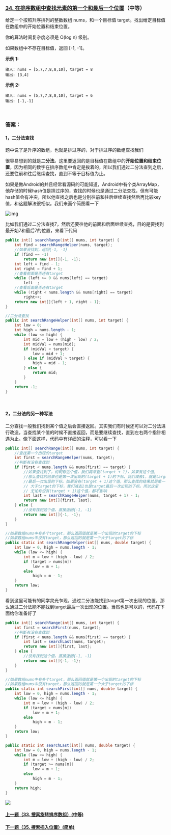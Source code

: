### [34. 在排序数组中查找元素的第一个和最后一个位置](https://leetcode-cn.com/problems/find-first-and-last-position-of-element-in-sorted-array/)（中等）

给定一个按照升序排列的整数数组 nums，和一个目标值 target。找出给定目标值在数组中的开始位置和结束位置。

你的算法时间复杂度必须是 O(log n) 级别。

如果数组中不存在目标值，返回 [-1, -1]。

**示例 1:**

```
输入: nums = [5,7,7,8,8,10], target = 8
输出: [3,4]
```

**示例 2:**

```
输入: nums = [5,7,7,8,8,10], target = 6
输出: [-1,-1]
```

<br/>

### 答案：

#### 1，二分法查找

题中说了是升序的数组，也就是排过序的，对于排过序的数组查找我们

很容易想到的就是**二分法**。这里要返回的是目标值在数组中的**开始位置和结束位置**，因为相同的数字在排序数组中肯定是挨着的，所以我们通过二分法查到之后，还要往前和往后继续查找，直到不等于目标值为止。



如果是做Android的并且经常看源码的可能知道，Android中有个类ArrayMap，他存储的时候hash值是排过序的，查找的时候也是通过二分法查找，但有可能hash值会有冲突，所以他查找之后也是分别往前和往后继续查找然后再比较key值，和这题解法很相似。我们来画个简图看一下

![img](https://mmbiz.qpic.cn/mmbiz_png/PGmTibd8KQBHeBlKPWO8qfhic8GUoNiawkOicIvGxvgR7VqFdzPAYuJUPj0D8iaLYwJz619dCUKE3Z1J2FNXftjZ8gQ/640?wx_fmt=png&tp=webp&wxfrom=5&wx_lazy=1&wx_co=1)

比如我们通过二分法查找7，然后还要往他的前面和后面继续查找，目的是要找到最开始7和最后7的位置，来看下代码

```java
public int[] searchRange(int[] nums, int target) {
    int find = searchRangeHelper(nums, target);
    //如果没找到，返回{-1, -1}
    if (find == -1)
        return new int[]{-1, -1};
    int left = find - 1;
    int right = find + 1;
    //查看前面是否还有target
    while (left >= 0 && nums[left] == target)
        left--;
    //查看后面是否还有target
    while (right < nums.length && nums[right] == target)
        right++;
    return new int[]{left + 1, right - 1};
}

//二分法查找
public int searchRangeHelper(int[] nums, int target) {
    int low = 0;
    int high = nums.length - 1;
    while (low <= high) {
        int mid = low + (high - low) / 2;
        int midVal = nums[mid];
        if (midVal < target) {
            low = mid + 1;
        } else if (midVal > target) {
            high = mid - 1;
        } else {
            return mid;
        }
    }
    return -1;
}
```

<br/>

#### 2，二分法的另一种写法

二分查找一般我们找到某个值之后会直接返回。其实我们有时候还可以对二分法进行改造，当查找某个值的时候不直接返回，而是要继续查找，直到左右两个指针相遇为止。像下面这样，代码中有详细的注释，可以看一下

```java
public int[] searchRange(int[] nums, int target) {
    //查找第一个出现的target
    int first = searchRangeHelper(nums, target);
    //判断有没有查找到
    if (first < nums.length && nums[first] == target) {
        //如果查找到了，说明有这个值，我们再来查(target + 1)，如果有这个值，
        //那么查找的结果也是第一次出现的(target + 1)的下标，我们减去1，就是target
        //最后一次出现的下标。如果没有(target + 1)这个值，那么查找的结果就是第一个
        // 大于target的下标，我们减去1也是target最后一次出现的下标。所以这里
        // 无论有没有(target + 1)这个值，都不影响
        int last = searchRangeHelper(nums, target + 1) - 1;
        return new int[]{first, last};
    } else {
        //没有找到这个值，直接返回{-1, -1}
        return new int[]{-1, -1};
    }
}

//如果数组nums中有多个target，那么返回值就是第一个出现的target的下标
//如果数组nums中没有target，那么返回的就是第一个大于target的下标
public static int searchRangeHelper(int[] nums, double target) {
    int low = 0, high = nums.length - 1;
    while (low <= high) {
        int m = low + (high - low) / 2;
        if (target > nums[m])
            low = m + 1;
        else
            high = m - 1;
    }
    return low;
}
```

看到这里可能有的同学灵光乍现，通过二分法能找到target第一次出现的位置，那么通过二分法能不能找到target最后一次出现的位置。当然也是可以的，代码在下面给你准备好了

```java
public int[] searchRange(int[] nums, int target) {
    int first = searchFirst(nums, target);
    //判断有没有查找到
    if (first < nums.length && nums[first] == target) {
        int last = searchLast(nums, target);
        return new int[]{first, last};
    } else {
        //没有找到这个值，直接返回{-1, -1}
        return new int[]{-1, -1};
    }
}

//如果数组nums中有多个target，那么返回值就是第一个出现的target的下标
//如果数组nums中没有target，那么返回的就是第一个大于target的下标
public static int searchFirst(int[] nums, double target) {
    int low = 0, high = nums.length - 1;
    while (low <= high) {
        int m = low + (high - low) / 2;
        if (target > nums[m])
            low = m + 1;
        else
            high = m - 1;
    }
    return low;
}

public static int searchLast(int[] nums, double target) {
    int low = 0, high = nums.length - 1;
    while (low <= high) {
        int m = low + (high - low) / 2;
        if (target >= nums[m])
            low = m + 1;
        else
            high = m - 1;
    }
    return high;
}
```





![](https://img-blog.csdnimg.cn/20200807155236311.png)

#### [上一题（33. 搜索旋转排序数组）(中等)](https://github.com/sdwwld/leetCode/blob/master/src/main/java/com/wld/java/leetcode/leetCode0033.md)

#### [下一题（35. 搜索插入位置）(简单)](https://github.com/sdwwld/leetCode/blob/master/src/main/java/com/wld/java/leetcode/leetCode0035.md)